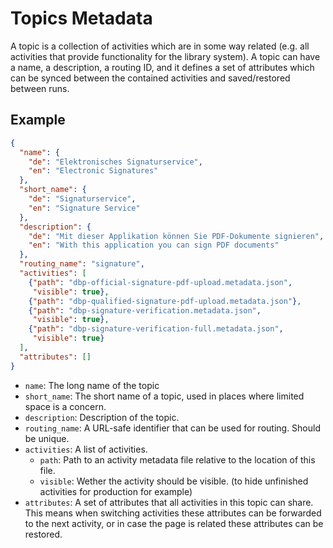 # Topics Metadata

A topic is a collection of activities which are in some way related (e.g. all
activities that provide functionality for the library system). A topic can have
a name, a description, a routing ID, and it defines a set of attributes which
can be synced between the contained activities and saved/restored between runs.

## Example

```json
{
  "name": {
    "de": "Elektronisches Signaturservice",
    "en": "Electronic Signatures"
  },
  "short_name": {
    "de": "Signaturservice",
    "en": "Signature Service"
  },
  "description": {
    "de": "Mit dieser Applikation können Sie PDF-Dokumente signieren",
    "en": "With this application you can sign PDF documents"
  },
  "routing_name": "signature",
  "activities": [
    {"path": "dbp-official-signature-pdf-upload.metadata.json",
     "visible": true},
    {"path": "dbp-qualified-signature-pdf-upload.metadata.json"},
    {"path": "dbp-signature-verification.metadata.json",
     "visible": true},
    {"path": "dbp-signature-verification-full.metadata.json",
     "visible": true}
  ],
  "attributes": []
}
```

* `name`: The long name of the topic
* `short_name`: The short name of a topic, used in places where limited space is a concern.
* `description`: Description of the topic.
* `routing_name`: A URL-safe identifier that can be used for routing. Should be unique.
* `activities`: A list of activities.
  * `path`: Path to an activity metadata file relative to the location of this file.
  * `visible`: Wether the activity should be visible.
    (to hide unfinished activities for production for example)
* `attributes`: A set of attributes that all activities in this topic can share.
  This means when switching activities these attributes can be forwarded to the next
  activity, or in case the page is related these attributes can be restored.